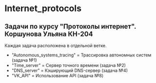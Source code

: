 # Internet_protocols
## Задачи по курсу "Протоколы интернет". Коршунова Ульяна КН-204

Каждая задача расположена в отдельной ветке.

* "Autonomous_systems_tracing" = Трассировка автономных систем (задача №1)
* "Time_server" = Сервер точного времени (задача №2)
* "DNS_server" = Кэширующий DNS-сервер (задача №4)
* "VK_API" = Использование API (задача №8)
